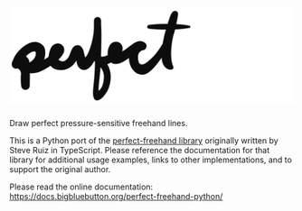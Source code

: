 # ![Screenshot](docs/_static/perfect-freehand-logo.svg 'Perfect Freehand')

Draw perfect pressure-sensitive freehand lines.

This is a Python port of the 
[perfect-freehand library](https://github.com/steveruizok/perfect-freehand)
originally written by Steve Ruiz in TypeScript. Please reference the
documentation for that library for additional usage examples, links to
other implementations, and to support the original author.

Please read the online documentation: https://docs.bigbluebutton.org/perfect-freehand-python/
